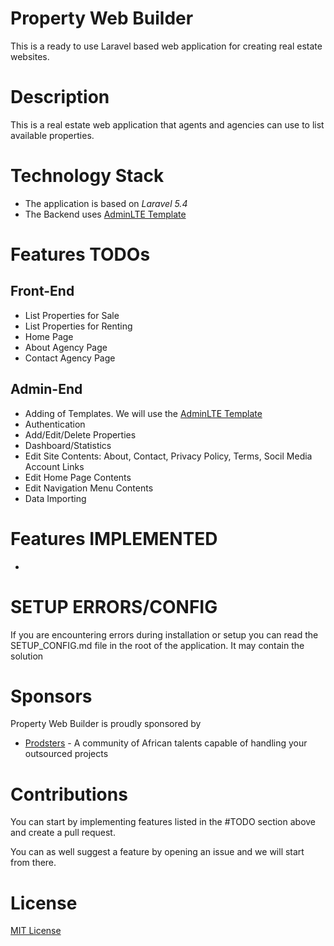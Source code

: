 Property Web Builder
====================

This is a ready to use Laravel based web application for creating real estate websites.

Description
============

This is a real estate web application that agents and agencies can use to list available properties.

Technology Stack
================

- The application is based on *Laravel 5.4* 
- The Backend uses [AdminLTE Template](https://github.com/almasaeed2010/AdminLTE)

Features TODOs
==============

Front-End
---------
- List Properties for Sale
- List Properties for Renting
- Home Page
- About Agency Page
- Contact Agency Page

Admin-End
---------
- Adding of Templates. We will use the [AdminLTE Template](https://github.com/almasaeed2010/AdminLTE)
- Authentication
- Add/Edit/Delete Properties 
- Dashboard/Statistics
- Edit Site Contents: About, Contact, Privacy Policy, Terms, Socil Media Account Links
- Edit Home Page Contents
- Edit Navigation Menu Contents
- Data Importing


Features IMPLEMENTED
====================

-  



SETUP ERRORS/CONFIG
====================
If you are encountering errors during installation or setup you can read the SETUP_CONFIG.md file in the root of the application. It may contain the solution



Sponsors
========

Property Web Builder is proudly sponsored by

- [Prodsters](https://prodsters.com) - A community of African talents capable of handling your outsourced projects

Contributions
=============

You can start by implementing features listed in the #TODO section above and create a pull request. 

You can as well suggest a feature by opening an issue and we will start from there.


License
=======

[MIT License](https://opensource.org/licenses/MIT)  



